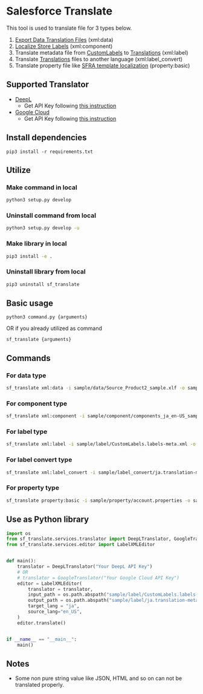 # Salesforce Translate

This tool is used to translate file for 3 types below.
1. [Export Data Translation Files](https://help.salesforce.com/s/articleView?id=sf.workbench_export_data.htm&type=5) (xml:data)
1. [Localize Store Labels](https://help.salesforce.com/s/articleView?id=sf.comm_translate_store_labels_manually.htm&type=5) (xml:component) 
1. Translate metadata file from [CustomLabels](https://developer.salesforce.com/docs/atlas.en-us.244.0.api_meta.meta/api_meta/meta_customlabels.htm) to [Translations](https://developer.salesforce.com/docs/atlas.en-us.244.0.api_meta.meta/api_meta/meta_translations.htm) (xml:label)
1. Translate [Translations](https://developer.salesforce.com/docs/atlas.en-us.244.0.api_meta.meta/api_meta/meta_translations.htm) files to another language (xml:label_convert)
1. Translate property file like [SFRA template localization](https://developer.salesforce.com/docs/commerce/b2c-commerce/guide/b2c-localization.html'#using-one-template-set-to-localize) (property:basic)

## Supported Translator
- [DeepL](https://www.deepl.com/translator)
    - Get API Key following [this instruction](https://support.deepl.com/hc/en-us/articles/360020695820-Authentication-Key)
- [Google Cloud](https://cloud.google.com/translate/docs/reference/rest/v2/translate)
    -  Get API Key following [this instruction](https://cloud.google.com/docs/authentication/api-keys?hl=ja#create)

## Install dependencies
```
pip3 install -r requirements.txt
```

## Utilize
### Make command in local
```sh
python3 setup.py develop
```

### Uninstall command from local
```sh
python3 setup.py develop -u
```

### Make library in local
```sh
pip3 install -e .
```

### Uninstall library from local
```sh
pip3 uninstall sf_translate
```

## Basic usage
```
python3 command.py {arguments}
```
OR if you already utilized as command
```
sf_translate {arguments}
```

## Commands
### For data type
```sh
sf_translate xml:data -i sample/data/Source_Product2_sample.xlf -o sample/result/RESULT_Source_Product2_sample.xlf -tl en_US -sl ja -k {api key}
```

### For component type
```sh
sf_translate xml:component -i sample/component/components_ja_en-US_sample.xlf -o sample/result/RESULT_components_ja_en-US_sample.xlf -k {api key}
```

### For label type
```sh
sf_translate xml:label -i sample/label/CustomLabels.labels-meta.xml -o sample/result/ja.translation-meta.xml -tl ja -k {api key}
```

### For label convert type
```sh
sf_translate xml:label_convert -i sample/label_convert/ja.translation-meta.xml -o sample/result/ko.translation-meta.xml -tl ko -k {api key}
```

### For property type
```sh
sf_translate property:basic -i sample/property/account.properties -o sample/result/address_ja_JP.properties -tl ja -k {api key}
```

## Use as Python library
```python
import os
from sf_translate.services.translator import DeepLTranslator, GoogleTranslator
from sf_translate.services.editor import LabelXMLEditor


def main():
    translator = DeepLTranslator("Your DeepL API Key")
    # OR
    # translator = GoogleTranslator("Your Google Cloud API Key")
    editor = LabelXMLEditor(
        translator = translator,
        input_path = os.path.abspath("sample/label/CustomLabels.labels-meta.xml"),
        output_path = os.path.abspath("sample/label/ja.translation-meta.xml"),
        target_lang = "ja",
        source_lang="en_US",
    )
    editor.translate()


if __name__ == "__main__":
    main()

```

## Notes
- Some non pure string value like JSON, HTML and so on can not be translated properly.




